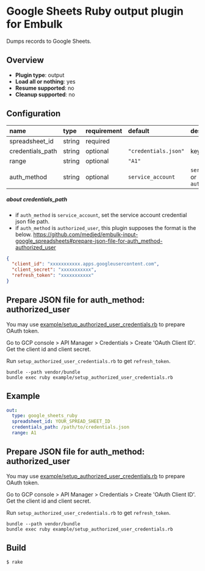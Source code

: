 # Google Sheets Ruby output plugin for Embulk

Dumps records to Google Sheets.

## Overview

- **Plugin type**: output
- **Load all or nothing**: yes
- **Resume supported**: no
- **Cleanup supported**: no

## Configuration

| name             | type   | requirement | default              | description                            |
| :--------------- | :----- | :---------- | :------------------- | :------------------------------------- |
| spreadsheet_id   | string | required    |                      |                                        |
| credentials_path | string | optional    | `"credentials.json"` | keyfile path                           |
| range            | string | optional    | `"A1"`               |                                        |
| auth_method      | string | optional    | `service_account`    | `service_account` or `authorized_user` |

##### about credentials_path

- if `auth_method` is `service_account`, set the service account credential json file path.
- if `auth_method` is `authorized_user`, this plugin supposes the format is the below.
  https://github.com/medjed/embulk-input-google_spreadsheets#prepare-json-file-for-auth_method-authorized_user

```json
{
  "client_id": "xxxxxxxxxxx.apps.googleusercontent.com",
  "client_secret": "xxxxxxxxxxx",
  "refresh_token": "xxxxxxxxxxx"
}
```

## Prepare JSON file for auth_method: authorized_user

You may use [example/setup_authorized_user_credentials.rb](example/setup_authorized_user_credentials.rb) to prepare OAuth token.

Go to GCP console > API Manager > Credentials > Create 'OAuth Client ID'. Get the client id and client secret.

Run `setup_authorized_user_credentials.rb` to get `refresh_token`.

```
bundle --path vendor/bundle
bundle exec ruby example/setup_authorized_user_credentials.rb
```

## Example

```yaml
out:
  type: google_sheets_ruby
  spreadsheet_id: YOUR_SPREAD_SHEET_ID
  credentials_path: /path/to/credentials.json
  range: A1
```

## Prepare JSON file for auth_method: authorized_user

You may use [example/setup_authorized_user_credentials.rb](example/setup_authorized_user_credentials.rb) to prepare OAuth token.

Go to GCP console > API Manager > Credentials > Create 'OAuth Client ID'. Get the client id and client secret.

Run `setup_authorized_user_credentials.rb` to get `refresh_token`.

```
bundle --path vendor/bundle
bundle exec ruby example/setup_authorized_user_credentials.rb
```

## Build

```
$ rake
```
